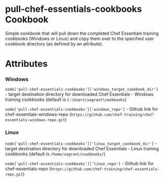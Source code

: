 # pull-chef-essentials-cookbooks Cookbook

Simple cookbook that will pull down the completed Chef Essentials training cookbooks (Windows or Linux) and copy them over to the specified user cookbook directory (as defined by an attribute).

# Attributes
### Windows
`node['pull-chef-essentials-cookbooks']['windows_target_cookbook_dir']` - target destination directory for downloaded Chef Essentials - Windows training cookbooks (default is `C:\Users\vagrant\cookbooks`)

`node['pull-chef-essentials-cookbooks']['windows_repo']` - Github link for chef-essentials-windows-repo (`https://github.com/chef-training/chef-essentials-windows-repo.git`)

### Linux

`node['pull-chef-essentials-cookbooks']['linux_target_cookbook_dir']` - target destination directory for downloaded Chef Essentials - Linux training cookbooks (default is `/home/vagrant/cookbooks/`)

`node['pull-chef-essentials-cookbooks']['linux_repo']` - Github link for chef-essentials-repo (`https://github.com/chef-training/chef-essentials-repo.git`)
